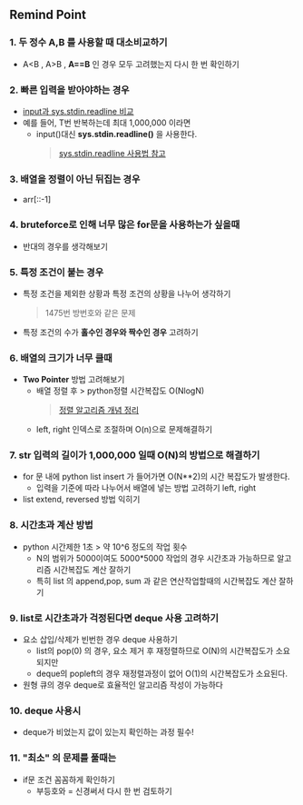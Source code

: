 ## Remind Point
### 1. 두 정수 A,B 를 사용할 때 대소비교하기 
+ A<B , A>B , **A==B** 인 경우 모두 고려했는지 다시 한 번 확인하기

### 2. 빠른 입력을 받아야하는 경우
+ [ input과 sys.stdin.readline 비교 ](https://github.com/su3inni/algorithm/issues/5)
+ 예를 들어, T번 반복하는데 최대 1,000,000 이라면
  + input()대신 **sys.stdin.readline()** 을 사용한다. 
    > [sys.stdin.readline 사용법 참고](https://velog.io/@yeseolee/Python-파이썬-입력-정리sys.stdin.readline)
  

### 3. 배열을 정렬이 아닌 뒤집는 경우 
+ arr[::-1] 

### 4. bruteforce로 인해 너무 많은 for문을 사용하는가 싶을때 
+ 반대의 경우를 생각해보기 

### 5. 특정 조건이 붙는 경우 
+ 특정 조건을 제외한 상황과 특정 조건의 상황을 나누어 생각하기
  > 1475번 방번호와 같은 문제
+ 특정 조건의 수가 **홀수인 경우와 짝수인 경우** 고려하기

### 6. 배열의 크기가 너무 클때 
+ **Two Pointer** 방법 고려해보기
  + 배열 정렬 후 > python정렬 시간복잡도 O(NlogN)
    > [정렬 알고리즘 개념 정리](https://github.com/su3inni/algorithm/issues/3#issuecomment-1753235209)
  + left, right 인덱스로 조절하며 O(n)으로 문제해결하기

### 7. str 입력의 길이가 1,000,000 일때 O(N)의 방법으로 해결하기 
+ for 문 내에 python list insert 가 들어가면 O(N**2)의 시간 복잡도가 발생한다.
  + 입력을 기준에 따라 나누어서 배열에 넣는 방법 고려하기 left, right 
+ list extend, reversed 방법 익히기

### 8. 시간초과 계산 방법 
+ python 시간제한 1초 > 약 10^6 정도의 작업 횟수
  + N의 범위가 5000이여도 5000*5000 작업의 경우 시간초과 가능하므로 알고리즘 시간복잡도 계산 잘하기
  + 특히 list 의 append,pop, sum 과 같은 연산작업할때의 시간복잡도 계산 잘하기 

### 9. list로 시간초과가 걱정된다면 deque 사용 고려하기 
+ 요소 삽입/삭제가 빈번한 경우 deque 사용하기
  + list의 pop(0) 의 경우, 요소 제거 후 재정렬하므로 O(N)의 시간복잡도가 소요되지만
  + deque의 popleft의 경우 재정렬과정이 없어 O(1)의 시간복잡도가 소요된다.
+ 원형 큐의 경우 deque로 효율적인 알고리즘 작성이 가능하다

### 10. deque 사용시 
+ deque가 비었는지 값이 있는지 확인하는 과정 필수!

### 11. "최소" 의 문제를 풀때는 
+ if문 조건 꼼꼼하게 확인하기
  + 부등호와 = 신경써서 다시 한 번 검토하기
